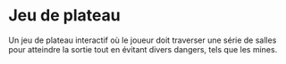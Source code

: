 # Jeu de plateau
 Un jeu de plateau interactif où le joueur doit traverser une série de salles pour atteindre la sortie tout en évitant divers dangers, tels que les mines.
